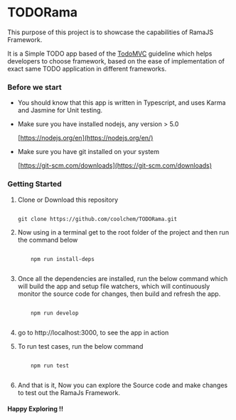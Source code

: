 # TODORama
This purpose of this project is to showcase the capabilities of RamaJS Framework. 

It is a Simple TODO app based of the [TodoMVC](http://todomvc.com/) guideline which helps developers to choose framework,
based on the ease of implementation of exact same TODO application in different frameworks.


### Before we start

- You should know that this app is written in Typescript, and uses Karma and Jasmine for Unit testing.

- Make sure you have installed nodejs, any version > 5.0

    [https://nodejs.org/en](https://nodejs.org/en/)

- Make sure you have git installed on your system

    [https://git-scm.com/downloads](https://git-scm.com/downloads)

### Getting Started

1. Clone or Download this repository

    ````
    
    git clone https://github.com/coolchem/TODORama.git
    
    ````
    
2.  Now using in a terminal get to the root folder of the project and then run the command below
    
    ````
        
        npm run install-deps
        
    ````
 
3.  Once all the dependencies are installed, run the below command which will build the app and setup file watchers, which will
    continuously monitor the source code for changes, then build and refresh the app.

    ````
        
        npm run develop
        
    ````
    
 
4. go to http://localhost:3000, to see the app in action

5.  To run test cases, run the below command

    ````
        
        npm run test
        
    ````


6. And that is it, Now you can explore the Source code and make changes to test out the RamaJs Framework. 


#### Happy Exploring !!



         
